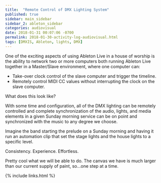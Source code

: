 ```yaml
---
title:  "Remote Control of DMX Lighting System"
published: true
sidebar: main_sidebar
sidebar_2: ableton_sidebar
categories: audiovisual
date: 2018-01-31 00:07:06 -0700
permalink: 2018-01-30-activity-log-audiovisual.html
tags: [DMXIS, Ableton, lights, DMX]
---
```


One of the exciting aspects of using Ableton Live in a house of worship is the ability to network two or more computers both running Ableton Live together in a Master/Slave environment, where one computer can:

- Take-over clock control of the slave computer and trigger the timeline.
- Remotely control MIDI CC values without interrupting the clock on the slave computer.

What does this look like?

With some time and configuration, all of the DMX lighting can be remotely controlled and complete synchronization of the audio, lights, and media elements in a given Sunday morning service can be on point and synchronized with the music to any degree we choose.

Imagine the band starting the prelude on a Sunday morning and having it run an automation clip that set the stage lights and the house lights to a specific level.

Consistency.  Experience.  Effortless.  

Pretty cool what we will be able to do.  The canvas we have is much larger than our current supply of paint, so...one step at a time.

{% include links.html %}
